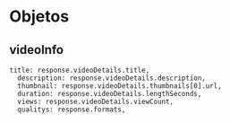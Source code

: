 # Objetos

## videoInfo

    title: response.videoDetails.title,
      description: response.videoDetails.description,
      thumbnail: response.videoDetails.thumbnails[0].url,
      duration: response.videoDetails.lengthSeconds,
      views: response.videoDetails.viewCount,
      qualitys: response.formats,
    
